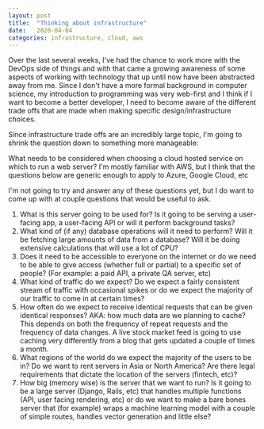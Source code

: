```yaml
---	
layout: post	
title:  "Thinking about infrastructure"	
date:   2020-04-04 	
categories: infrastructure, cloud, aws	
---
```


Over the last several weeks, I've had the chance to work more with the DevOps side of things and with that came a growing awareness of some aspects of working with technology that up until now have been abstracted away from me. Since I don't have a more formal background in computer science, my introduction to programming was very web-first and I think if I want to become a better developer, I need to become aware of the different trade offs that are made when making specific design/infrastructure choices. 

Since infrastructure trade offs are an incredibly large topic, I'm going to shrink the question down to something more manageable: 

What needs to be considered when choosing a cloud hosted service on which to run a web server? I'm mostly familiar with AWS, but I think that the questions below are generic enough to apply to Azure, Google Cloud, etc

I'm not going to try and answer any of these questions yet, but I do want to come up with at couple questions that would be useful to ask. 

1. What is this server going to be used for? Is it going to be serving a user-facing app, a user-facing API or will it perform background tasks? 
2. What kind of (if any) database operations will it need to perform? Will it be fetching large amounts of data from a database? Will it be doing extensive calculations that will use a lot of CPU? 
3. Does it need to be accessible to everyone on the internet or do we need to be able to give access (whether full or partial) to a specific set of people? (For example: a paid API, a private QA server, etc) 
3. What kind of traffic do we expect? Do we expect a fairly consistent stream of traffic with occasional spikes or do we expect the majority of our traffic to come in at certain times?
4. How often do we expect to receive identical requests that can be given identical responses? AKA: how much data are we planning to cache? This depends on both the frequency of repeat requests and the frequency of data changes. A live stock market feed is going to use caching very differently from a blog that gets updated a couple of times a month. 
5. What regions of the world do we expect the majority of the users to be in? Do we want to rent servers in Asia or North America? Are there legal requirements that dictate the location of the servers (fintech, etc)?
6. How big (memory wise) is the server that we want to run? Is it going to be a large server (Django, Rails, etc) that handles multiple functions (API, user facing rendering, etc) or do we want to make a bare bones server that  (for example) wraps a machine learning model with a couple of simple routes, handles vector generation and little else?
 
